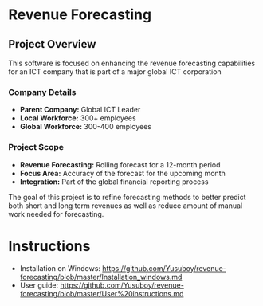 # Revenue Forecasting

## Project Overview

This software is focused on enhancing the revenue forecasting capabilities for an ICT company that is part of a major global ICT corporation

### Company Details

-   **Parent Company:** Global ICT Leader
-   **Local Workforce:** 300+ employees
-   **Global Workforce:** 300-400 employees

### Project Scope

-   **Revenue Forecasting:** Rolling forecast for a 12-month period
-   **Focus Area:** Accuracy of the forecast for the upcoming month
-   **Integration:** Part of the global financial reporting process

The goal of this project is to refine forecasting methods to better predict both short and long term revenues as well as reduce amount of manual work needed for forecasting.

# Instructions

-   Installation on Windows: <https://github.com/Yusuboy/revenue-forecasting/blob/master/Installation_windows.md>
-   User guide: <https://github.com/Yusuboy/revenue-forecasting/blob/master/User%20instructions.md>
